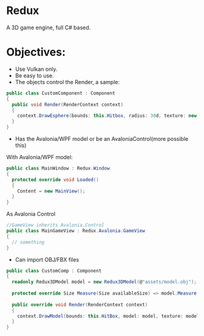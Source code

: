 # Redux
A 3D game engine, full C# based.

# Objectives:

- Use Vulkan only.
- Be easy to use.
- The objects control the Render, a sample:
```C#
public class CustomComponent : Component
{
  public void Render(RenderContext context)
  {
    context.DrawEsphere(bounds: this.Hitbox, radius: 30d, texture: new ImageTexture(@"Assets/Image.png"));
  }
}
```

- Has the Avalonia/WPF model or be an AvaloniaControl(more possible this)
 
With Avalonia/WPF model:
```c#
public class MainWindow : Redux.Window
{
  protected override void Loaded()
  {
    Content = new MainView();
  }
}
```
As Avalonia Control
```c#
//GameView inherits Avalonia.Control
public class MainGameView : Redux.Avalonia.GameView
{
  // something
}
```

- Can import OBJ/FBX files
```c#
public class CustomComp : Component
{
  readonly Redux3DModel model = new Redux3DModel(@"assets/model.obj");
  
  protected override Size Measure(Size availableSize) => model.Measure(avaiableSize);
  
  public override void Render(RenderContext context)
  {
    context.DrawModel(bounds: this.HitBox, model: model, texture: model.Texture);
  }
}
```
